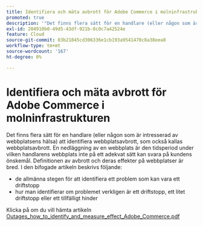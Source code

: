 ```yaml
---
title: Identifiera och mäta avbrott för Adobe Commerce i molninfrastrukturen
promoted: true
description: '"Det finns flera sätt för en handlare (eller någon som är intresserad av webbplatsens hälsa) att identifiera webbplatsavbrott, som också kallas webbplatsavbrott. En nedläggning av en webbplats är den tidsperiod under vilken handlarens webbplats inte på ett adekvat sätt kan svara på kundens önskemål. Definitionen av avbrott och deras effekter på webbplatser är bred. I den bifogade artikeln beskrivs följande:'''
exl-id: 204910b0-49d5-43df-921b-8c0c7a42524e
feature: Cloud
source-git-commit: 83b21845cd306336e1cb193a9541478c8a38eea8
workflow-type: tm+mt
source-wordcount: '167'
ht-degree: 0%

---
```


# Identifiera och mäta avbrott för Adobe Commerce i molninfrastrukturen

Det finns flera sätt för en handlare (eller någon som är intresserad av webbplatsens hälsa) att identifiera webbplatsavbrott, som också kallas webbplatsavbrott. En nedläggning av en webbplats är den tidsperiod under vilken handlarens webbplats inte på ett adekvat sätt kan svara på kundens önskemål. Definitionen av avbrott och deras effekter på webbplatser är bred. I den bifogade artikeln beskrivs följande:

* de allmänna stegen för att identifiera ett problem som kan vara ett driftstopp
* hur man identifierar om problemet verkligen är ett driftstopp, ett litet driftstopp eller ett tillfälligt hinder

Klicka på om du vill hämta artikeln [Outages_how_to_identify_and_measure_effect_Adobe_Commerce.pdf](assets/Outages_how_to_identify_and_measure_effect_Adobe_Commerce.pdf)
